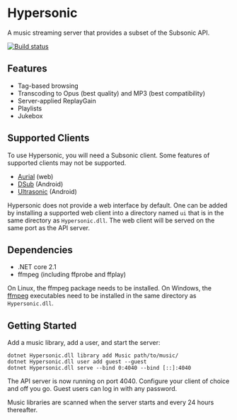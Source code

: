 # Hypersonic
A music streaming server that provides a subset of the Subsonic API.

[![Build status](https://ci.appveyor.com/api/projects/status/wijhgcm3dd32extk/branch/default?svg=true)](https://ci.appveyor.com/project/carlreinke/hypersonic/branch/default)

## Features

* Tag-based browsing
* Transcoding to Opus (best quality) and MP3 (best compatibility)
* Server-applied ReplayGain
* Playlists
* Jukebox

## Supported Clients

To use Hypersonic, you will need a Subsonic client.  Some features of supported clients may not be supported.

* [Aurial] (web)
* [DSub] (Android)
* [Ultrasonic] (Android)

Hypersonic does not provide a web interface by default.  One can be added by installing a supported web client into a directory named `ui` that is in the same directory as `Hypersonic.dll`.  The web client will be served on the same port as the API server.

## Dependencies

* .NET core 2.1
* ffmpeg (including ffprobe and ffplay)

On Linux, the ffmpeg package needs to be installed.  On Windows, the [ffmpeg] executables need to be installed in the same directory as `Hypersonic.dll`.

## Getting Started

Add a music library, add a user, and start the server:

```
dotnet Hypersonic.dll library add Music path/to/music/
dotnet Hypersonic.dll user add guest --guest
dotnet Hypersonic.dll serve --bind 0:4040 --bind [::]:4040
```

The API server is now running on port 4040.  Configure your client of choice and off you go.  Guest users can log in with any password.

Music libraries are scanned when the server starts and every 24 hours thereafter.


[Aurial]: https://github.com/shrimpza/aurial
[DSub]: https://github.com/daneren2005/Subsonic
[Ultrasonic]: https://github.com/ultrasonic/ultrasonic
[ffmpeg]: https://ffmpeg.org/download.html
